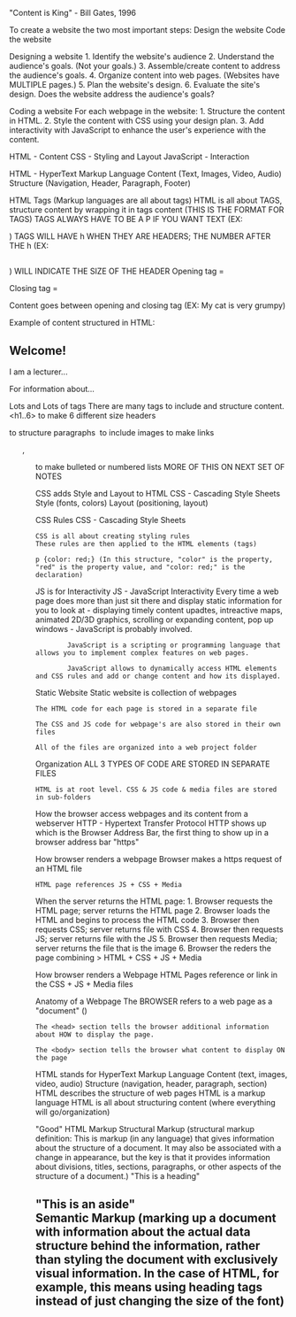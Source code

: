 "Content is King" - Bill Gates, 1996

To create a website the two most important steps:
    Design the website
    Code the website

Designing a website
    1. Identify the website's audience
    2. Understand the audience's goals. (Not your goals.)
    3. Assemble/create content to address the audience's goals.
    4. Organize content into web pages. (Websites have MULTIPLE pages.)
    5. Plan the website's design.
    6. Evaluate the site's design. Does the website address the audience's goals?

Coding a website
    For each webpage in the website:
        1. Structure the content in HTML.
        2. Style the content with CSS using your design plan.
        3. Add interactivity with JavaScript to enhance the user's experience with the content.

HTML - Content
CSS - Styling and Layout
JavaScript - Interaction

HTML - HyperText Markup Language
    Content (Text, Images, Video, Audio)
    Structure (Navigation, Header, Paragraph, Footer)

HTML Tags (Markup languages are all about tags)
    HTML is all about TAGS, structure content by wrapping it in tags
        <tag>content</tag> (THIS IS THE FORMAT FOR TAGS)
        TAGS ALWAYS HAVE TO BE A P IF YOU WANT TEXT (EX:<p> </p>)
        TAGS WILL HAVE h WHEN THEY ARE HEADERS; THE NUMBER AFTER THE h (EX:<h2> </h2>) WILL INDICATE THE SIZE OF THE HEADER
            Opening tag = <p>
            Closing tag = </p>
            Content goes between opening and closing tag (EX: My cat is very grumpy)

Example of content structured in HTML:
<h2>
    Welcome!
</h2>

<p>
    I am a lecturer...
</p>

<p>
    For information about...
</p>

Lots and Lots of tags
    There are many tags to include and structure content.
        <h1..6> to make 6 different size headers
        <p> to structure paragraphs
        <img> to include images
        <a>to make links
        <ul>,<ol> to make bulleted or numbered lists
    MORE OF THIS ON NEXT SET OF NOTES

CSS adds Style and Layout to HTML
    CSS - Cascading Style Sheets
        Style (fonts, colors)
        Layout (positioning, layout)

CSS Rules
    CSS - Cascading Style Sheets

    CSS is all about creating styling rules
    These rules are then applied to the HTML elements (tags)

    p {color: red;} (In this structure, "color" is the property, "red" is the property value, and "color: red;" is the declaration)

JS is for Interactivity
    JS - JavaScript
        Interactivity
            Every time a web page does more than just sit there and display static information for you to look at - displaying timely content upadtes, intreactive maps, animated 2D/3D graphics, scrolling or expanding content, pop up windows - JavaScript is probably involved.

            JavaScript is a scripting or programming language that allows you to implement complex features on web pages.

            JavaScript allows to dynamically access HTML elements and CSS rules and add or change content and how its displayed.

Static Website
    Static website is collection of webpages

    The HTML code for each page is stored in a separate file

    The CSS and JS code for webpage's are also stored in their own files

    All of the files are organized into a web project folder

Organization
    ALL 3 TYPES OF CODE ARE STORED IN SEPARATE FILES

    HTML is at root level. CSS & JS code & media files are stored in sub-folders

How the browser access webpages and its content from a webserver
    HTTP - Hypertext Transfer Protocol
        HTTP shows up which is the Browser Address Bar, the first thing to show up in a browser address bar "https"

How browser renders a webpage
    Browser makes a https request of an HTML file

    HTML page references JS + CSS + Media

When the server returns the HTML page:
    1. Browser requests the HTML page; server returns the HTML page
    2. Browser loads the HTML and begins to process the HTML code
    3. Browser then requests CSS; server returns file with CSS
    4. Browser then requests JS; server returns file with the JS
    5. Browser then requests Media; server returns the file that is the image
    6. Browser the reders the page combining > HTML + CSS + JS + Media

How browser renders a Webpage
    HTML Pages reference or link in the CSS + JS + Media files

Anatomy of a Webpage
    The BROWSER refers to a web page as a "document" (<!DOCTYPE html>)

    The <head> section tells the browser additional information about HOW to display the page.

    The <body> section tells the browser what content to display ON the page


HTML stands for HyperText Markup Language
    Content (text, images, video, audio)
    Structure (navigation, header, paragraph, section)
        HTML describes the structure of web pages
        HTML is a markup language
        HTML is all about structuring content (where everything will go/organization)

"Good" HTML Markup
    Structural Markup (structural markup definition: This is markup (in any language) that gives information about the structure of a document. It may also be associated with a change in appearance, but the key is that it provides information about divisions, titles, sections, paragraphs, or other aspects of the structure of a document.)
        "This is a heading" <h2>
        "This is an aside" <aside>
    Semantic Markup (marking up a document with information about the actual data structure behind the information, rather than styling the document with exclusively visual information. In the case of HTML, for example, this means using heading tags instead of just changing the size of the font)
